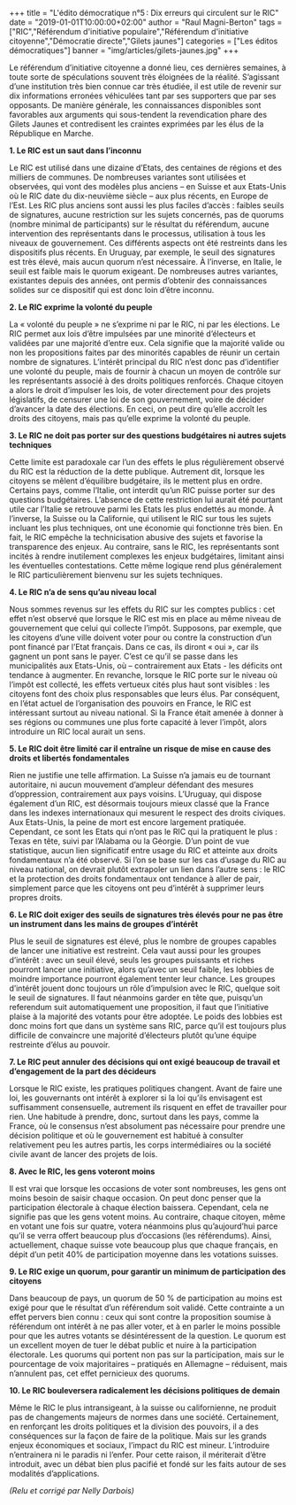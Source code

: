 +++
title = "L'édito démocratique n°5 : Dix erreurs qui circulent sur le RIC"
date = "2019-01-01T10:00:00+02:00"
author = "Raul Magni-Berton"
tags = ["RIC","Référendum d'initiative populaire","Référendum d'initiative citoyenne","Démocratie directe","Gilets jaunes"]
categories = ["Les éditos démocratiques"]
banner = "img/articles/gilets-jaunes.jpg"
+++

Le référendum d’initiative citoyenne a donné lieu, ces dernières
semaines, à toute sorte de spéculations souvent très éloignées de la
réalité. S’agissant d’une institution très bien connue car très étudiée,
il est utile de revenir sur dix informations erronées véhiculées tant
par ses supporters que par ses opposants. De manière générale, les
connaissances disponibles sont favorables aux arguments qui sous-tendent
la revendication phare des Gilets Jaunes et contredisent les craintes
exprimées par les élus de la République en Marche.

**1.  Le RIC est un saut dans l’inconnu**

Le RIC est utilisé dans une dizaine d’Etats, des centaines de régions et
des milliers de communes. De nombreuses variantes sont utilisées et
observées, qui vont des modèles plus anciens – en Suisse et aux
Etats-Unis où le RIC date du dix-neuvième siècle – aux plus récents, en
Europe de l’Est. Les RIC plus anciens sont aussi les plus faciles
d’accès : faibles seuils de signatures, aucune restriction sur les
sujets concernés, pas de quorums (nombre minimal de participants) sur le
résultat du référendum, aucune intervention des représentants dans le
processus, utilisation à tous les niveaux de gouvernement. Ces
différents aspects ont été restreints dans les dispositifs plus récents.
En Uruguay, par exemple, le seuil des signatures est très élevé, mais
aucun quorum n’est nécessaire. À l’inverse, en Italie, le seuil est
faible mais le quorum exigeant. De nombreuses autres variantes,
existantes depuis des années, ont permis d’obtenir des connaissances
solides sur ce dispositif qui est donc loin d’être inconnu.

**2.  Le RIC exprime la volonté du peuple**

La « volonté du peuple » ne s’exprime ni par le RIC, ni par les
élections. Le RIC permet aux lois d’être impulsées par une minorité
d’électeurs et validées par une majorité d’entre eux. Cela signifie que
la majorité valide ou non les propositions faites par des minorités
capables de réunir un certain nombre de signatures. L’intérêt principal
du RIC n’est donc pas d’identifier une volonté du peuple, mais de
fournir à chacun un moyen de contrôle sur les représentants associé à
des droits politiques renforcés. Chaque citoyen a alors le droit
d’impulser les lois, de voter directement pour des projets législatifs,
de censurer une loi de son gouvernement, voire de décider d’avancer la
date des élections. En ceci, on peut dire qu’elle accroît les droits des
citoyens, mais pas qu’elle exprime la volonté du peuple.

**3.  Le RIC ne doit pas porter sur des questions budgétaires ni autres
    sujets techniques**

Cette limite est paradoxale car l’un des effets le plus régulièrement
observé du RIC est la réduction de la dette publique. Autrement dit,
lorsque les citoyens se mêlent d’équilibre budgétaire, ils le mettent
plus en ordre. Certains pays, comme l’Italie, ont interdit qu’un RIC
puisse porter sur des questions budgétaires. L’absence de cette
restriction lui aurait été pourtant utile car l’Italie se retrouve parmi
les Etats les plus endettés au monde. À l’inverse, la Suisse ou la
Californie, qui utilisent le RIC sur tous les sujets incluant les plus
techniques, ont une économie qui fonctionne très bien. En fait, le RIC
empêche la technicisation abusive des sujets et favorise la transparence
des enjeux. Au contraire, sans le RIC, les représentants sont incités à
rendre inutilement complexes les enjeux budgétaires, limitant ainsi les
éventuelles contestations. Cette même logique rend plus généralement le
RIC particulièrement bienvenu sur les sujets techniques.

**4.  Le RIC n’a de sens qu’au niveau local**

Nous sommes revenus sur les effets du RIC sur les comptes publics : cet
effet n’est observé que lorsque le RIC est mis en place au même niveau
de gouvernement que celui qui collecte l’impôt. Supposons, par exemple,
que les citoyens d’une ville doivent voter pour ou contre la
construction d’un pont financé par l’Etat français. Dans ce cas, ils
diront « oui », car ils gagnent un pont sans le payer. C’est ce qu’il se
passe dans les municipalités aux Etats-Unis, où – contrairement aux
Etats - les déficits ont tendance à augmenter. En revanche, lorsque le
RIC porte sur le niveau où l’impôt est collecté, les effets vertueux
cités plus haut sont visibles : les citoyens font des choix plus responsables
que leurs élus. Par conséquent, en l’état actuel de l’organisation des
pouvoirs en France, le RIC est intéressant surtout au niveau national.
Si la France était amenée à donner à ses régions ou communes une plus
forte capacité à lever l’impôt, alors introduire un RIC local aurait un
sens.

**5.  Le RIC doit être limité car il entraîne un risque de mise en cause
    des droits et libertés fondamentales**

Rien ne justifie une telle affirmation. La Suisse n’a jamais eu de
tournant autoritaire, ni aucun mouvement d’ampleur défendant des mesures
d’oppression, contrairement aux pays voisins. L’Uruguay, qui dispose
également d’un RIC, est désormais toujours mieux classé que la France
dans les indexes internationaux qui mesurent le respect des droits
civiques. Aux Etats-Unis, la peine de mort est encore largement
pratiquée. Cependant, ce sont les Etats qui n’ont pas le RIC qui la
pratiquent le plus : Texas en tête, suivi par l’Alabama ou la Géorgie.
D’un point de vue statistique, aucun lien significatif entre usage du
RIC et atteinte aux droits fondamentaux n’a été observé. Si l’on se base
sur les cas d’usage du RIC au niveau national, on devrait plutôt
extrapoler un lien dans l’autre sens : le RIC et la protection des
droits fondamentaux ont tendance à aller de pair, simplement parce que
les citoyens ont peu d’intérêt à supprimer leurs propres droits.

**6.  Le RIC doit exiger des seuils de signatures très élevés pour ne pas
    être un instrument dans les mains de groupes d’intérêt**

Plus le seuil de signatures est élevé, plus le nombre de groupes
capables de lancer une initiative est restreint. Cela vaut aussi pour
les groupes d’intérêt : avec un seuil élevé, seuls les groupes puissants
et riches pourront lancer une initiative, alors qu’avec un seuil faible,
les lobbies de moindre importance pourront également tenter leur chance.
Les groupes d’intérêt jouent donc toujours un rôle d’impulsion avec le
RIC, quelque soit le seuil de signatures. Il faut néanmoins garder en
tête que, puisqu’un referendum suit automatiquement une proposition, il
faut que l’initiative plaise à la majorité des votants pour être
adoptée. Le poids des lobbies est donc moins fort que dans un système
sans RIC, parce qu’il est toujours plus difficile de convaincre une
majorité d’électeurs plutôt qu’une équipe restreinte d’élus au pouvoir.

**7.  Le RIC peut annuler des décisions qui ont exigé beaucoup de travail
    et d’engagement de la part des décideurs**

Lorsque le RIC existe, les pratiques politiques changent. Avant de faire
une loi, les gouvernants ont intérêt à explorer si la loi qu’ils
envisagent est suffisamment consensuelle, autrement ils risquent en
effet de travailler pour rien. Une habitude à prendre, donc, surtout
dans les pays, comme la France, où le consensus n’est absolument pas
nécessaire pour prendre une décision politique et où le gouvernement est
habitué à consulter relativement peu les autres partis, les corps
intermédiaires ou la société civile avant de lancer des projets de lois.

**8.  Avec le RIC, les gens voteront moins**

Il est vrai que lorsque les occasions de voter sont nombreuses, les gens
ont moins besoin de saisir chaque occasion. On peut donc penser que la
participation électorale à chaque élection baissera. Cependant, cela ne
signifie pas que les gens votent moins. Au contraire, chaque citoyen,
même en votant une fois sur quatre, votera néanmoins plus qu’aujourd’hui
parce qu’il se verra offert beaucoup plus d’occasions (les référendums).
Ainsi, actuellement, chaque suisse vote beaucoup plus que chaque
français, en dépit d’un petit 40% de participation moyenne dans les
votations suisses.

**9.  Le RIC exige un quorum, pour garantir un minimum de participation
    des citoyens**

Dans beaucoup de pays, un quorum de 50 % de participation au moins est
exigé pour que le résultat d’un référendum soit validé. Cette contrainte
a un effet pervers bien connu : ceux qui sont contre la proposition
soumise à référendum ont intérêt à ne pas aller voter, et à en parler le
moins possible pour que les autres votants se désintéressent de la
question. Le quorum est un excellent moyen de tuer le débat public et
nuire à la participation électorale. Les quorums qui portent non pas sur
la participation, mais sur le pourcentage de voix majoritaires –
pratiqués en Allemagne – réduisent, mais n’annulent pas, cet effet
pernicieux des quorums.

**10.  Le RIC bouleversera radicalement les décisions politiques de demain**

Même le RIC le plus intransigeant, à la suisse ou californienne, ne produit pas de
changements majeurs de normes dans une société. Certainement, en
renforçant les droits politiques et la division des pouvoirs, il a des
conséquences sur la façon de faire de la politique. Mais sur les grands
enjeux économiques et sociaux, l’impact du RIC est mineur. L’introduire
n’entrainera ni le paradis ni l’enfer. Pour cette raison, il mériterait
d’être introduit, avec un débat bien plus pacifié et fondé sur les faits
autour de ses modalités d’applications.

*(Relu et corrigé par Nelly Darbois)*
